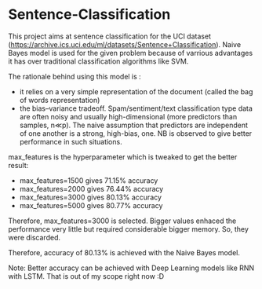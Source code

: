# Sentence-Classification

This project aims at sentence classification for the UCI dataset (https://archive.ics.uci.edu/ml/datasets/Sentence+Classification).
Naive Bayes model is used for the given problem because of varrious advantages it has over traditional classification algorithms like SVM.

The rationale behind using this model is :
  * it relies on a very simple representation of the document (called the bag of words representation)
  * the bias–variance tradeoff. Spam/sentiment/text classification type data are often noisy and usually high-dimensional (more predictors than samples, n≪p). The naive assumption that predictors are independent of one another is a strong, high-bias, one. NB is observed to give better performance in such situations.
  
max_features is the hyperparameter which is tweaked to get the better result:
  * max_features=1500 gives 71.15% accuracy
  * max_features=2000 gives 76.44% accuracy
  * max_features=3000 gives 80.13% accuracy
  * max_features=5000 gives 80.77% accuracy

Therefore, max_features=3000 is selected. Bigger values enhaced the performance very little but required considerable bigger memory. So, they were discarded.

Therefore, accuracy of 80.13% is achieved with the Naive Bayes model.

Note: Better accuracy can be achieved with Deep Learning models like RNN with LSTM. That is out of my scope right now :D
